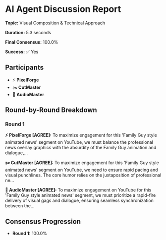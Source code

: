 # AI Agent Discussion Report

**Topic:** Visual Composition & Technical Approach

**Duration:** 5.3 seconds

**Final Consensus:** 100.0%

**Success:** ✅ Yes

## Participants

- ⚡ **PixelForge**
- ✂️ **CutMaster**
- 🎵 **AudioMaster**

## Round-by-Round Breakdown

### Round 1

**⚡ PixelForge [AGREE]:** To maximize engagement for this 'Family Guy style animated news' segment on YouTube, we must balance the professional news overlay graphics with the absurdity of the Family Guy animation and dialogue,...

**✂️ CutMaster [AGREE]:** To maximize engagement for this 'Family Guy style animated news' segment on YouTube, we need to ensure rapid pacing and visual punchlines. The core humor relies on the juxtaposition of professional ne...

**🎵 AudioMaster [AGREE]:** To maximize engagement on YouTube for this 'Family Guy style animated news' segment, we must prioritize a rapid-fire delivery of visual gags and dialogue, ensuring seamless synchronization between the...

## Consensus Progression

- **Round 1:** 100.0%
